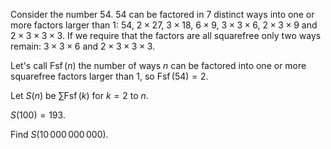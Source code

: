 Consider the number $54$.
$54$ can be factored in $7$ distinct ways into one or more factors larger than $1$:
$54$, $2 \times 27$, $3 \times 18$, $6 \times 9$, $3 \times 3 \times 6$, $2 \times 3 \times 9$ and $2 \times 3 \times 3 \times 3$.
If we require that the factors are all squarefree only two ways remain: $3 \times 3 \times 6$ and $2 \times 3 \times 3 \times 3$.


Let's call $\operatorname{Fsf}(n)$ the number of ways $n$ can be factored into one or more squarefree factors larger than $1$, so
$\operatorname{Fsf}(54)=2$.


Let $S(n)$ be $\sum \operatorname{Fsf}(k)$ for $k=2$ to $n$.


$S(100)=193$.


Find $S(10\,000\,000\,000)$.